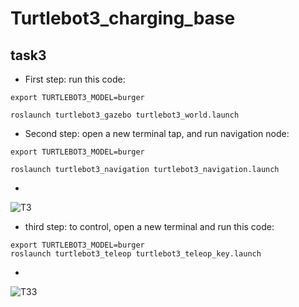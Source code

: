 # Turtlebot3_charging_base
## task3
- First step: run this code:
 ```
 export TURTLEBOT3_MODEL=burger

roslaunch turtlebot3_gazebo turtlebot3_world.launch
 ```

 - Second step: open a new terminal tap, and run navigation node:
 ```
 export TURTLEBOT3_MODEL=burger

roslaunch turtlebot3_navigation turtlebot3_navigation.launch 
 ```
 - 
![T3](https://user-images.githubusercontent.com/85634146/129982248-0412a93b-8a8b-4f8f-8885-1954ddb7ed06.jpeg)

 - third step: to control, open a new terminal and run this code:
 ```
 export TURTLEBOT3_MODEL=burger
roslaunch turtlebot3_teleop turtlebot3_teleop_key.launch
 ```
 - 
 ![T33](https://user-images.githubusercontent.com/85634146/129982250-0a793fc8-4caa-4099-833d-a980a026dbbb.jpeg)
